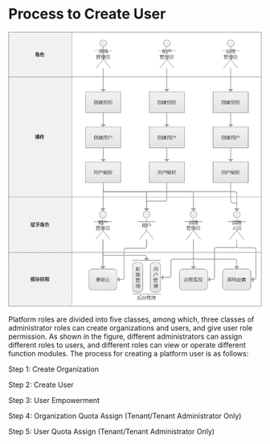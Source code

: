 # Process to Create User

![Create-Users-1](../../../../../image/JD-Cloud-Swift/Create-Users-1.png)

Platform roles are divided into five classes, among which, three classes of administrator roles can create organizations and users, and give user role permission. As shown in the figure, different administrators can assign different roles to users, and different roles can view or operate different function modules. The process for creating a platform user is as follows:

Step 1: Create Organization

Step 2: Create User

Step 3: User Empowerment

Step 4: Organization Quota Assign (Tenant/Tenant Administrator Only)

Step 5: User Quota Assign (Tenant/Tenant Administrator Only)